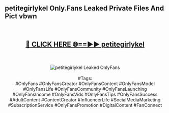 <h2>petitegirlykel Only.Fans Leaked Private Files And Pict vbwn</h2>
<br>
<div align="center">
<h2><a href="https://mediafiles.top/petitegirlykel" rel="nofollow">🔴 CLICK HERE 🌐==►► petitegirlykel</a></h2>
<br>
<br>
<a href="https://mediafiles.top/petitegirlykel" rel="nofollow" data-target="animated-image.originalLink"><img src="https://i.ibb.co.com/WyWwxjT/player-gif2.gif" alt="petitegirlykel Leaked OnlyFans" style="max-width: 100%; display: inline-block;" data-target="animated-image.originalImage"></a>
<br><br>
#Tags:
<br>
#OnlyFans #OnlyFansCreator #OnlyFansContent #OnlyFansModel #OnlyFansLife #OnlyFansCommunity #OnlyFansLaunching #OnlyFansIncome #OnlyFansVids #OnlyFansTips #OnlyFansSuccess #AdultContent #ContentCreator #InfluencerLife #SocialMediaMarketing #SubscriptionService #OnlyFansPromotion #DigitalContent #FanConnect
</div>
<br>